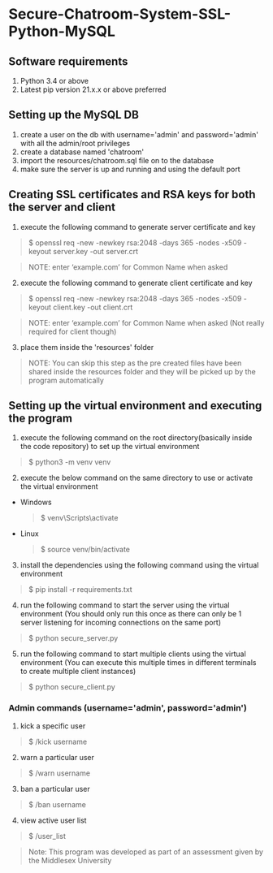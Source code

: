 # Secure-Chatroom-System-SSL-Python-MySQL

## Software requirements
1. Python 3.4 or above
2. Latest pip version 21.x.x or above preferred


## Setting up the MySQL DB
1. create a user on the db with username='admin' and password='admin' with all the admin/root privileges
2. create a database named 'chatroom'
3. import the resources/chatroom.sql file on to the database
4. make sure the server is up and running and using the default port


## Creating SSL certificates and RSA keys for both the server and client
1. execute the following command to generate server certificate and key
> $ openssl req -new -newkey rsa:2048 -days 365 -nodes -x509 -keyout server.key -out server.crt

> NOTE: enter ‘example.com’ for Common Name when asked

2. execute the following command to generate client certificate and key
> $ openssl req -new -newkey rsa:2048 -days 365 -nodes -x509 -keyout client.key -out client.crt

> NOTE: enter ‘example.com’ for Common Name when asked (Not really required for client though)
    
3. place them inside the 'resources' folder
> NOTE: You can skip this step as the pre created files have been shared inside the resources folder and they will be picked up by the program automatically


## Setting up the virtual environment and executing the program
1. execute the following command on the root directory(basically inside the code repository) to set up the virtual environment
  > $ python3 -m venv venv
2. execute the below command on the same directory to use or activate the virtual environment
  - Windows
    > $ venv\Scripts\activate
  - Linux
    > $ source venv/bin/activate
3. install the dependencies using the following command using the virtual environment
  > $ pip install -r requirements.txt
4. run the following command to start the server using the virtual environment (You should only run this once as there can only be 1 server listening for incoming connections on the same port)
  > $ python secure_server.py
5. run the following command to start multiple clients using the virtual environment (You can execute this multiple times in different terminals to create multiple client instances)
  > $ python secure_client.py


### Admin commands (username='admin', password='admin')
  1. kick a specific user
  > $ /kick username
  2. warn a particular user
  > $ /warn username
  3. ban a particular user
  > $ /ban username
  4. view active user list
  > $ /user_list
  
  > Note: This program was developed as part of an assessment given by the Middlesex University
